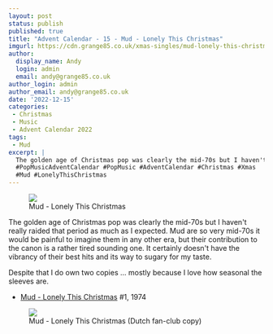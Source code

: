 ```yaml
---
layout: post
status: publish
published: true
title: "Advent Calendar - 15 - Mud - Lonely This Christmas"
imgurl: https://cdn.grange85.co.uk/xmas-singles/mud-lonely-this-christmas-2-sleeve.jpg
author:
  display_name: Andy
  login: admin
  email: andy@grange85.co.uk
author_login: admin
author_email: andy@grange85.co.uk
date: '2022-12-15'
categories:
 - Christmas
 - Music
 - Advent Calendar 2022
tags:
 - Mud
excerpt: |
  The golden age of Christmas pop was clearly the mid-70s but I haven't really raided that period as much as I expected. Mud are so very mid-70s it would be painful to imagine them in any other era, but their contribution to the canon is a rather tired sounding one.
  #PopMusicAdventCalendar #PopMusic #AdventCalendar #Christmas #Xmas
  #Mud #LonelyThisChristmas
---
```

<figure class="aligncenter"><img src="https://cdn.grange85.co.uk/xmas-singles/mud-lonely-this-christmas-2-sleeve.jpg" class="img-responsive" /><figcaption>Mud - Lonely This Christmas</figcaption></figure>

The golden age of Christmas pop was clearly the mid-70s but I haven't really raided that period as much as I expected. Mud are so very mid-70s it would be painful to imagine them in any other era, but their contribution to the canon is a rather tired sounding one. It certainly doesn't have the vibrancy of their best hits and its way to sugary for my taste.

Despite that I do own two copies ... mostly because I love how seasonal the sleeves are.

 - [Mud - Lonely This Christmas](https://www.youtube.com/watch?v=NJ6kJ7GWtv0) #1, 1974

<figure class="aligncenter"><img src="https://cdn.grange85.co.uk/xmas-singles/mud-lonley-this-christmas-1-sleeve.jpg" class="img-responsive" /><figcaption>Mud - Lonely This Christmas (Dutch fan-club copy)</figcaption></figure>
